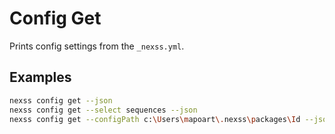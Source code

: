 # Config Get

Prints config settings from the `_nexss.yml`.

## Examples

```sh
nexss config get --json
nexss config get --select sequences --json
nexss config get --configPath c:\Users\mapoart\.nexss\packages\Id --json --select name # displays name value from _nexss.yml
```
